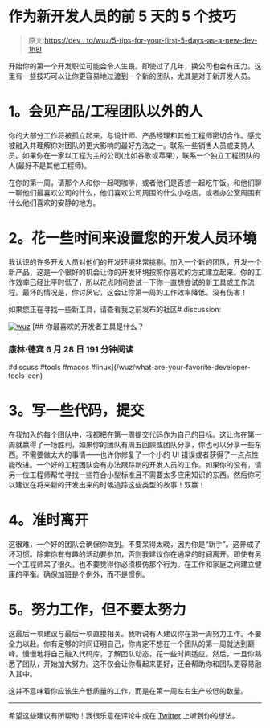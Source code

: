 # 作为新开发人员的前 5 天的 5 个技巧

> 原文:[https://dev . to/wuz/5-tips-for-your-first-5-days-as-a-new-dev-1h8l](https://dev.to/wuz/5-tips-for-your-first-5-days-as-a-new-dev-1h8l)

开始你的第一个开发职位可能会令人生畏。即使过了几年，换公司也会有压力。这里有一些技巧可以让你更容易地过渡到一个新的团队，尤其是对于新开发人员。

# [](#1-meet-people-outside-the-productengineering-team)1。会见产品/工程团队以外的人

你的大部分工作将被孤立起来，与设计师、产品经理和其他工程师密切合作。感觉被融入并理解你对团队的更大影响的最好方法之一。联系一些销售人员或支持人员。如果你在一家以工程为主的公司(比如谷歌或苹果)，联系一个独立工程团队的人(最好不是其他工程师)。

在你的第一周，请那个人和你一起喝咖啡，或者他们是否想一起吃午饭。和他们聊一聊他们最喜欢公司的什么，他们喜欢公司周围的什么小吃店，或者办公室周围有什么他们喜欢的安静的地方。

# [](#2-take-some-time-to-get-your-developer-environment-set-up)2。花一些时间来设置您的开发人员环境

我认识的许多开发人员对他们的开发环境非常挑剔。加入一个新的团队，开发一个新产品，这是一个很好的机会让你的开发环境按照你喜欢的方式建立起来。你的工作效率已经比平时低了，所以花点时间尝试一下你一直想尝试的新工具或工作流程。最坏的情况是，你讨厌它，这会让你第一周的工作效率降低。没有伤害！

如果您正在寻找一些新工具，请查看我之前发布的社区# discussion:

[![wuz](../Images/1ef4d9c643a8327e88c0865285c1e8c2.png)](/wuz) [## 你最喜欢的开发者工具是什么？

### 康林·德宾 6 月 28 日 191 分钟阅读

#discuss #tools #macos #linux](/wuz/what-are-your-favorite-developer-tools-een)

# [](#3-write-some-code-make-a-commit)3。写一些代码，提交

在我加入的每个团队中，我都把在第一周提交代码作为自己的目标。这让你在第一周就赢得了一场胜利，如果你的团队有周五回顾或团队分享，你也可以分享一些东西。不需要做太大的事情——也许你修复了一个小的 UI 错误或者获得了一点点性能改进。一个好的工程团队会有办法跟踪新的开发人员的工作。如果你的没有，请另一位工程师帮忙寻找一些符合小型标准且不需要太多应用知识的东西。然后你可以建议在将来新的开发出来的时候追踪这些类型的故事！双赢！

# [](#4-leave-on-time)4。准时离开

这很难，一个好的团队会确保你做到。不要呆得太晚，因为你是“新手”。这养成了坏习惯。除非你有有趣的活动要参加，否则我建议你在通常的时间离开。即使有另一个工程师呆了很久，也不要觉得你必须模仿那个行为。在工作和家庭之间建立健康的平衡。确保加班是个例外，而不是惯例。

# [](#5-work-hard-but-not-too-hard)5。努力工作，但不要太努力

这最后一项建议与最后一项直接相关。我听说有人建议你在第一周努力工作。不要全力以赴。你有足够的时间证明自己，你肯定不想在一个团队的第一周就达到巅峰。慢慢地将自己融入代码库，了解团队动态，花一些时间适应。然后，一旦你熟悉了团队，开始加大努力。这不仅会让你看起来更好，还会帮助你和团队更容易融入其中。

这并不意味着你应该生产低质量的工作，而是在第一周左右生产较低的数量。

* * *

希望这些建议有所帮助！我很乐意在评论中或在 [Twitter](https://twitter.com/CallMeWuz) 上听到你的想法。